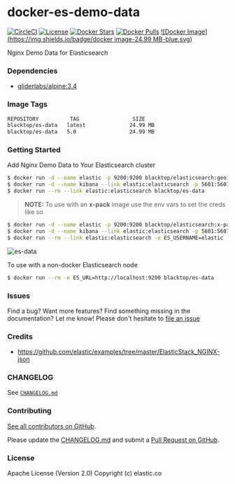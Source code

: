 docker-es-demo-data
===================

[![CircleCI](https://circleci.com/gh/blacktop/docker-es-demo-data.png?style=shield)](https://circleci.com/gh/blacktop/docker-es-demo-data) [![License](https://img.shields.io/badge/licence-Apache%202.0-blue.svg)](http://www.apache.org/licenses/LICENSE-2.0) [![Docker Stars](https://img.shields.io/docker/stars/blacktop/es-data.svg)](https://hub.docker.com/r/blacktop/es-data/) [![Docker Pulls](https://img.shields.io/docker/pulls/blacktop/es-data.svg)](https://hub.docker.com/r/blacktop/es-data/) [![Docker Image](https://img.shields.io/badge/docker image-24.99 MB-blue.svg)](https://hub.docker.com/r/blacktop/es-data/)

Nginx Demo Data for Elasticsearch

### Dependencies

-	[gliderlabs/alpine:3.4](https://index.docker.io/_/gliderlabs/alpine/)

### Image Tags

```bash
REPOSITORY          TAG                 SIZE
blacktop/es-data   latest              24.99 MB
blacktop/es-data   5.0                 24.99 MB
```

### Getting Started

Add Nginx Demo Data to Your Elasticsearch cluster

```bash
$ docker run -d --name elastic -p 9200:9200 blacktop/elasticsearch:geoip
$ docker run -d --name kibana --link elastic:elasticsearch -p 5601:5601 blacktop/kibana
$ docker run --rm --link elastic:elasticsearch blacktop/es-data
```

> **NOTE:** To use with an **x-pack** image use the env vars to set the creds like so

```bash
$ docker run -d --name elastic -p 9200:9200 blacktop/elasticsearch:x-pack
$ docker run -d --name kibana --link elastic:elasticsearch -p 5601:5601 blacktop/kibana:x-pack
$ docker run --rm --link elastic:elasticsearch -e ES_USERNAME=elastic -e ES_PASSWORD=changeme blacktop/es-data
```

![es-data](https://raw.githubusercontent.com/blacktop/docker-es-demo-data/master/add-data-dashboard.png)

To use with a non-docker Elasticsearch node  

```bash
$ docker run --rm -e ES_URL=http://localhost:9200 blacktop/es-data
```

### Issues

Find a bug? Want more features? Find something missing in the documentation? Let me know! Please don't hesitate to [file an issue](https://github.com/blacktop/docker-es-demo-data/issues/new)

### Credits

-	https://github.com/elastic/examples/tree/master/ElasticStack_NGINX-json

### CHANGELOG

See [`CHANGELOG.md`](https://github.com/blacktop/docker-es-demo-data/blob/master/CHANGELOG.md)

### Contributing

[See all contributors on GitHub](https://github.com/blacktop/docker-es-demo-data/graphs/contributors).

Please update the [CHANGELOG.md](https://github.com/blacktop/docker-es-demo-data/blob/master/CHANGELOG.md) and submit a [Pull Request on GitHub](https://help.github.com/articles/using-pull-requests/).

### License

Apache License (Version 2.0) Copyright (c) elastic.co
